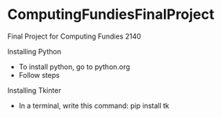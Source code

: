# ComputingFundiesFinalProject
Final Project for Computing Fundies 2140

Installing Python
- To install python, go to python.org
- Follow steps


Installing Tkinter
- In a terminal, write this command: 
    pip install tk

